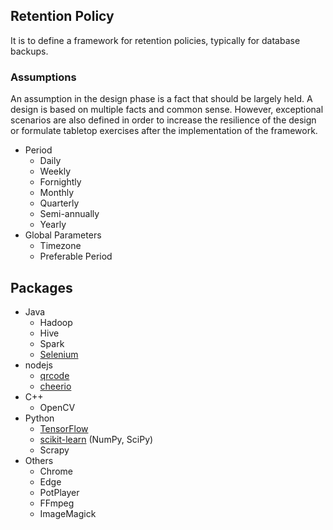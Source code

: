 
## Retention Policy

It is to define a framework for retention policies, typically for database backups.

### Assumptions

An assumption in the design phase is a fact that should be largely held. A design is based on multiple facts and common sense. However, exceptional scenarios are also defined in order to increase the resilience of the design or formulate tabletop exercises after the implementation of the framework.

- Period
  - Daily
  - Weekly
  - Fornightly
  - Monthly
  - Quarterly
  - Semi-annually
  - Yearly
- Global Parameters
  - Timezone
  - Preferable Period

## Packages

- Java
  - Hadoop
  - Hive
  - Spark
  - [Selenium](https://www.selenium.dev/downloads/)
- nodejs
  - [qrcode](https://www.npmjs.com/package/qrcode)
  - [cheerio](https://cheerio.js.org/)
- C++
  - OpenCV
- Python
  - [TensorFlow](https://www.tensorflow.org/)
  - [scikit-learn](https://scikit-learn.org/stable/) (NumPy, SciPy)
  - Scrapy
- Others
  - Chrome
  - Edge
  - PotPlayer
  - FFmpeg
  - ImageMagick
